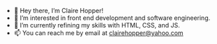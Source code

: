 - 👋 Hey there, I’m Claire Hopper!
- 👀 I’m interested in front end development and software engineering.
- 🌱 I’m currently refining my skills with HTML, CSS, and JS.
- 📫 You can reach me by email at clairehopper@yahoo.com

<!---
chopper92/chopper92 is a ✨ special ✨ repository because its `README.md` (this file) appears on your GitHub profile.
You can click the Preview link to take a look at your changes.
--->
